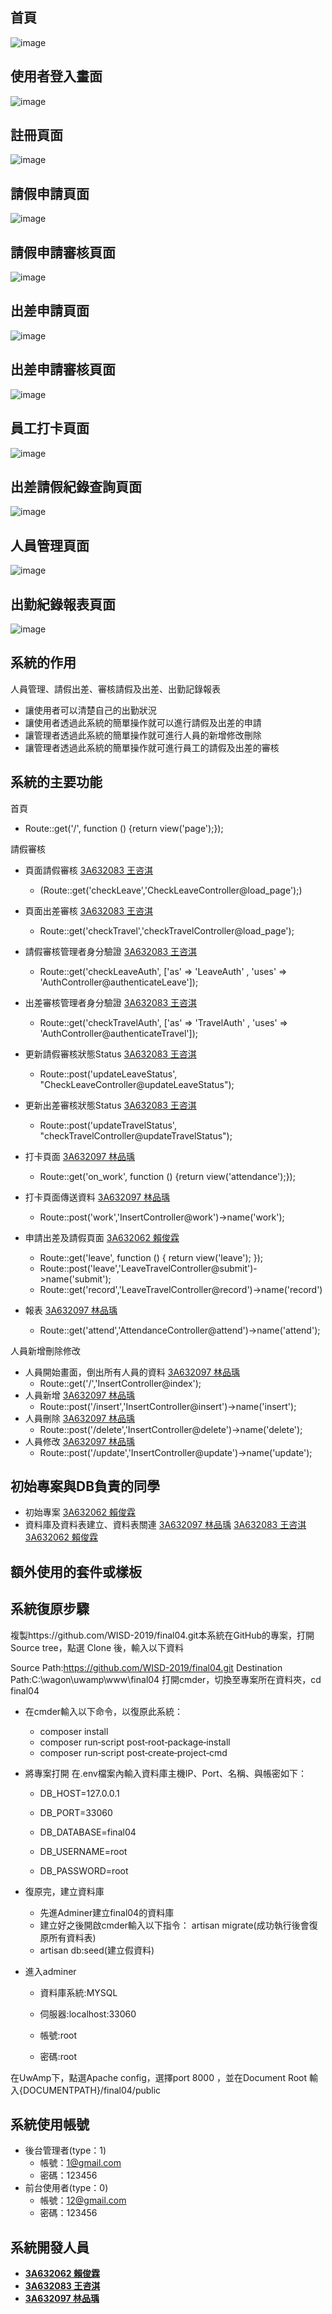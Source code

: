 ## 首頁
![image](首頁.png)
## 使用者登入畫面
![image](public/images/使用者登入.png)
## 註冊頁面
![image](public/images/註冊頁面.png)
## 請假申請頁面
![image](public/images/請假申請.png)
## 請假申請審核頁面
![image](public/images/請假申請審核.png)
## 出差申請頁面
![image](public/images/出差申請.png)
## 出差申請審核頁面
![image](public/images/出差申請審核.png)
## 員工打卡頁面
![image](public/images/員工打卡介面.png)
## 出差請假紀錄查詢頁面
![image](public/images/紀錄查詢.png)
## 人員管理頁面
![image](public/images/人員管理.png)
## 出勤紀錄報表頁面
![image](public/images/出勤紀錄查詢.png)

## 系統的作用

人員管理、請假出差、審核請假及出差、出勤記錄報表

- 讓使用者可以清楚自己的出勤狀況
- 讓使用者透過此系統的簡單操作就可以進行請假及出差的申請
- 讓管理者透過此系統的簡單操作就可進行人員的新增修改刪除
- 讓管理者透過此系統的簡單操作就可進行員工的請假及出差的審核

## 系統的主要功能

首頁
- Route::get('/', function () {return view('page');});

請假審核
- 頁面請假審核 [3A632083 王咨淇](https://github.com/3A632083)
    - (Route::get('checkLeave','CheckLeaveController@load_page');)
- 頁面出差審核 [3A632083 王咨淇](https://github.com/3A632083)
    - Route::get('checkTravel','checkTravelController@load_page');
- 請假審核管理者身分驗證 [3A632083 王咨淇](https://github.com/3A632083)
    - Route::get('checkLeaveAuth', ['as' => 'LeaveAuth' , 'uses' => 'AuthController@authenticateLeave']);
- 出差審核管理者身分驗證 [3A632083 王咨淇](https://github.com/3A632083)
    - Route::get('checkTravelAuth', ['as' => 'TravelAuth' , 'uses' => 'AuthController@authenticateTravel']);
- 更新請假審核狀態Status [3A632083 王咨淇](https://github.com/3A632083)
    - Route::post('updateLeaveStatus', "CheckLeaveController@updateLeaveStatus");
- 更新出差審核狀態Status [3A632083 王咨淇](https://github.com/3A632083)
    - Route::post('updateTravelStatus', "checkTravelController@updateTravelStatus");


- 打卡頁面 [3A632097 林品瑀](https://github.com/3A632097)
    - Route::get('on_work', function () {return view('attendance');});
- 打卡頁面傳送資料 [3A632097 林品瑀](https://github.com/3A632097)
    - Route::post('work','InsertController@work')->name('work');

- 申請出差及請假頁面 [3A632062 賴俊霖](https://github.com/3A632062)
    - Route::get('leave', function () { return view('leave'); });
    - Route::post('leave','LeaveTravelController@submit')->name('submit');
    - Route::get('record','LeaveTravelController@record')->name('record')

- 報表 [3A632097 林品瑀](https://github.com/3A632097)
    - Route::get('attend','AttendanceController@attend')->name('attend');


人員新增刪除修改
- 人員開始畫面，倒出所有人員的資料 [3A632097 林品瑀](https://github.com/3A632097)
    - Route::get('/','InsertController@index');
- 人員新增 [3A632097 林品瑀](https://github.com/3A632097)
    - Route::post('/insert','InsertController@insert')->name('insert');
- 人員刪除 [3A632097 林品瑀](https://github.com/3A632097)
    - Route::post('/delete','InsertController@delete')->name('delete');
- 人員修改 [3A632097 林品瑀](https://github.com/3A632097)
    - Route::post('/update','InsertController@update')->name('update');



## 初始專案與DB負責的同學
- 初始專案  [3A632062 賴俊霖](https://github.com/3A632062)
- 資料庫及資料表建立、資料表關連 [3A632097 林品瑀](https://github.com/3A632097) [3A632083 王咨淇](https://github.com/3A632083) [3A632062 賴俊霖](https://github.com/3A632062)

## 額外使用的套件或樣板 

## 系統復原步驟

複製https://github.com/WISD-2019/final04.git本系統在GitHub的專案，打開 Source tree，點選 Clone 後，輸入以下資料

Source Path:https://github.com/WISD-2019/final04.git Destination Path:C:\wagon\uwamp\www\final04 打開cmder，切換至專案所在資料夾，cd final04

- 在cmder輸入以下命令，以復原此系統：
    - composer install 
    - composer run‐script post‐root‐package‐install 
    - composer run‐script post‐create‐project‐cmd 
    
- 將專案打開 在.env檔案內輸入資料庫主機IP、Port、名稱、與帳密如下：

    - DB_HOST=127.0.0.1

    - DB_PORT=33060

    - DB_DATABASE=final04

    - DB_USERNAME=root

    - DB_PASSWORD=root
    
- 復原完，建立資料庫
    - 先進Adminer建立final04的資料庫
    - 建立好之後開啟cmder輸入以下指令： artisan migrate(成功執行後會復原所有資料表)
    - artisan db:seed(建立假資料)
- 進入adminer
   - 資料庫系統:MYSQL

   - 伺服器:localhost:33060

   - 帳號:root

   - 密碼:root

在UwAmp下，點選Apache config，選擇port 8000 ，並在Document Root 輸入{DOCUMENTPATH}/final04/public
## 系統使用帳號
- 後台管理者(type：1)
    - 帳號：1@gmail.com
    - 密碼：123456
- 前台使用者(type：0)
    - 帳號：12@gmail.com
    - 密碼：123456
## 系統開發人員
- **[3A632062 賴俊霖](https://github.com/3A632062)**
- **[3A632083 王咨淇](https://github.com/3A632083)**
- **[3A632097 林品瑀](https://github.com/3A632097)**
